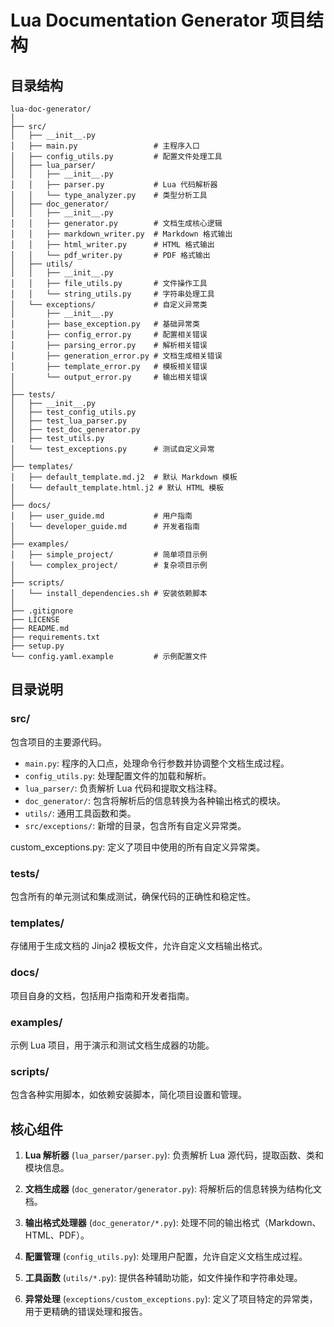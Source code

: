 # Lua Documentation Generator 项目结构

## 目录结构

```
lua-doc-generator/
│
├── src/
│   ├── __init__.py
│   ├── main.py                 # 主程序入口
│   ├── config_utils.py         # 配置文件处理工具
│   ├── lua_parser/
│   │   ├── __init__.py
│   │   ├── parser.py           # Lua 代码解析器
│   │   └── type_analyzer.py    # 类型分析工具
│   ├── doc_generator/
│   │   ├── __init__.py
│   │   ├── generator.py        # 文档生成核心逻辑
│   │   ├── markdown_writer.py  # Markdown 格式输出
│   │   ├── html_writer.py      # HTML 格式输出
│   │   └── pdf_writer.py       # PDF 格式输出
│   ├── utils/
│   │   ├── __init__.py
│   │   ├── file_utils.py       # 文件操作工具
│   │   └── string_utils.py     # 字符串处理工具
│   └── exceptions/             # 自定义异常类
│       ├── __init__.py
│       ├── base_exception.py   # 基础异常类
│       ├── config_error.py     # 配置相关错误
│       ├── parsing_error.py    # 解析相关错误
│       ├── generation_error.py # 文档生成相关错误
│       ├── template_error.py   # 模板相关错误
│       └── output_error.py     # 输出相关错误
│
├── tests/
│   ├── __init__.py
│   ├── test_config_utils.py
│   ├── test_lua_parser.py
│   ├── test_doc_generator.py
│   ├── test_utils.py
│   └── test_exceptions.py      # 测试自定义异常
│
├── templates/
│   ├── default_template.md.j2  # 默认 Markdown 模板
│   └── default_template.html.j2 # 默认 HTML 模板
│
├── docs/
│   ├── user_guide.md           # 用户指南
│   └── developer_guide.md      # 开发者指南
│
├── examples/
│   ├── simple_project/         # 简单项目示例
│   └── complex_project/        # 复杂项目示例
│
├── scripts/
│   └── install_dependencies.sh # 安装依赖脚本
│
├── .gitignore
├── LICENSE
├── README.md
├── requirements.txt
├── setup.py
└── config.yaml.example         # 示例配置文件
```

## 目录说明

### src/
包含项目的主要源代码。

- `main.py`: 程序的入口点，处理命令行参数并协调整个文档生成过程。
- `config_utils.py`: 处理配置文件的加载和解析。
- `lua_parser/`: 负责解析 Lua 代码和提取文档注释。
- `doc_generator/`: 包含将解析后的信息转换为各种输出格式的模块。
- `utils/`: 通用工具函数和类。
- `src/exceptions/`: 新增的目录，包含所有自定义异常类。

custom_exceptions.py: 定义了项目中使用的所有自定义异常类。

### tests/
包含所有的单元测试和集成测试，确保代码的正确性和稳定性。

### templates/
存储用于生成文档的 Jinja2 模板文件，允许自定义文档输出格式。

### docs/
项目自身的文档，包括用户指南和开发者指南。

### examples/
示例 Lua 项目，用于演示和测试文档生成器的功能。

### scripts/
包含各种实用脚本，如依赖安装脚本，简化项目设置和管理。

## 核心组件

1. **Lua 解析器** (`lua_parser/parser.py`): 负责解析 Lua 源代码，提取函数、类和模块信息。

2. **文档生成器** (`doc_generator/generator.py`): 将解析后的信息转换为结构化文档。

3. **输出格式处理器** (`doc_generator/*.py`): 处理不同的输出格式（Markdown、HTML、PDF）。

4. **配置管理** (`config_utils.py`): 处理用户配置，允许自定义文档生成过程。

5. **工具函数** (`utils/*.py`): 提供各种辅助功能，如文件操作和字符串处理。

6. **异常处理** (`exceptions/custom_exceptions.py`): 定义了项目特定的异常类，用于更精确的错误处理和报告。
